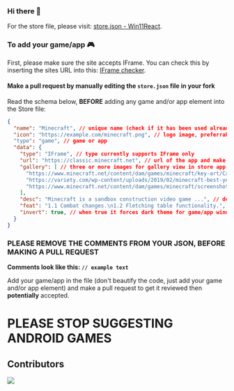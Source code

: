 ### Hi there 👋


For the store file, please visit: [store.json - Win11React](https://github.com/win11react/store/tree/main/store).

### To add your game/app 🎮

First, please make sure the site accepts IFrame. You can check this by inserting the sites URL into this: [IFrame checker](https://www.tinywebgallery.com/blog/advanced-iframe/free-iframe-checker).


#### Make a pull request by manually editing the `store.json` file in your fork

Read the schema below, **BEFORE** adding any game and/or app element into the Store file:
```json
{
  "name": "Minecraft", // unique name (check if it has been used already in the file)
  "icon": "https://example.com/minecraft.png", // logo image, preferrably 1:1 and less than 128px of width
  "type": "game", // game or app
  "data": {
    "type": "IFrame", // type currently supports IFrame only
    "url": "https://classic.minecraft.net", // url of the app and make sure they accept Iframe
    "gallery": [ // three or more images for gallery view in store app
      "https://www.minecraft.net/content/dam/games/minecraft/key-art/CavesandCliffsPt1-dotNET-HomepagePromo-600x360.png",
      "https://variety.com/wp-content/uploads/2019/02/minecraft-best-year-yet.png?w=600",
      "https://www.minecraft.net/content/dam/games/minecraft/screenshots/RayTracing-MineCraft-PMP-Always-Something-New.jpg"
    ],
    "desc": "Minecraft is a sandbox construction video game ...", // description for store app
    "feat": "1.1 Combat changes.\n1.2 Fletching table functionality.", // features for store app
    "invert": true, // when true it forces dark theme for game/app window, default is false.
  }
}
```
### PLEASE REMOVE THE COMMENTS FROM YOUR JSON, BEFORE MAKING A PULL REQUEST
**Comments look like this: `// example text`**

Add your game/app in the file (don't beautify the code, just add your game and/or app element) and make a pull request to get it reviewed then **potentially** accepted.

# PLEASE STOP SUGGESTING ANDROID GAMES

## Contributors
<a href="https://github.com/win11react/store/graphs/contributors">
  <img src="https://contrib.rocks/image?repo=win11react/store" />
</a>

